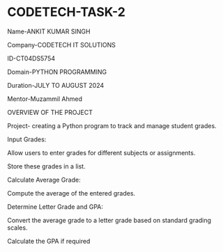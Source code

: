 # CODETECH-TASK-2
Name-ANKIT KUMAR SINGH

Company-CODETECH IT SOLUTIONS 

ID-CT04DS5754

Domain-PYTHON PROGRAMMING 

Duration-JULY TO AUGUST 2024

Mentor-Muzammil Ahmed




OVERVIEW OF THE PROJECT

Project- creating a Python program to track and manage student grades.

Input Grades:

Allow users to enter grades for different subjects or assignments.

Store these grades in a list.

Calculate Average Grade:

Compute the average of the entered grades.

Determine Letter Grade and GPA:

Convert the average grade to a letter grade based on standard grading scales.

Calculate the GPA if required
